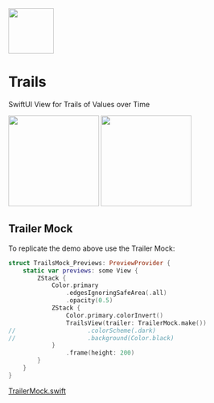 <img src="http://hexagons.net/external/trails/trails_icon.png" width="90" />

# Trails

SwiftUI View for Trails of Values over Time

<img src="http://hexagons.net/external/trails/trails_demo_light.gif" width="180" />
<img src="http://hexagons.net/external/trails/trails_demo_dark.gif" width="180" />

## Trailer Mock

To replicate the demo above use the Trailer Mock:

~~~~swift 
struct TrailsMock_Previews: PreviewProvider {
    static var previews: some View {
        ZStack {
            Color.primary
                .edgesIgnoringSafeArea(.all)
                .opacity(0.5)
            ZStack {
                Color.primary.colorInvert()
                TrailsView(trailer: TrailerMock.make())
//                    .colorScheme(.dark)
//                    .background(Color.black)
            }
                .frame(height: 200)
        }
    }
}
~~~~
[TrailerMock.swift](https://github.com/hexagons/Trails/blob/master/Sources/Trails/Controller/TrailerMock.swift)
